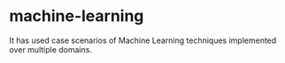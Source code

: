 # machine-learning
It has used case scenarios of Machine Learning techniques implemented over multiple domains.

